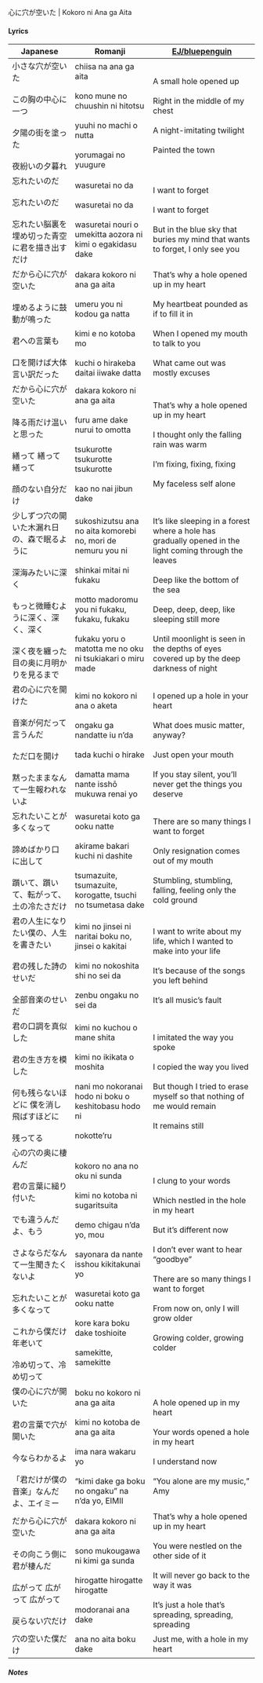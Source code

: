 心に穴が空いた | Kokoro ni Ana ga Aita
#### Lyrics

| Japanese                                                                                                                         | Romanji                                                                                                                                                                                                                                                 | [EJ/bluepenguin](https://ejtranslations.wordpress.com/2019/06/27/yorushika-kokoro-ni-ana-ga-aita/)                                                                                                                                                                                             |
| -------------------------------------------------------------------------------------------------------------------------------- | ------------------------------------------------------------------------------------------------------------------------------------------------------------------------------------------------------------------------------------------------------- | ---------------------------------------------------------------------------------------------------------------------------------------------------------------------------------------------------------------------------------------------------------------------------------------------- |
| 小さな穴が空いた<br><br>この胸の中心に一つ<br><br>夕陽の街を塗った<br><br>夜紛いの夕暮れ                                                                         | chiisa na ana ga aita<br><br>kono mune no chuushin ni hitotsu<br><br>yuuhi no machi o nutta<br><br>yorumagai no yuugure                                                                                                                                 | A small hole opened up<br><br>Right in the middle of my chest<br><br>A night-imitating twilight<br><br>Painted the town                                                                                                                                                                        |
| 忘れたいのだ<br><br>忘れたいのだ<br><br>忘れたい脳裏を埋め切った青空に君を描き出すだけ                                                                              | wasuretai no da<br><br>wasuretai no da<br><br>wasuretai nouri o umekitta aozora ni kimi o egakidasu dake                                                                                                                                                | I want to forget<br><br>I want to forget<br><br>But in the blue sky that buries my mind that wants to forget, I only see you                                                                                                                                                                   |
| だから心に穴が空いた<br><br>埋めるように鼓動が鳴った<br><br>君への言葉も<br><br>口を開けば大体言い訳だった                                                                | dakara kokoro ni ana ga aita<br><br>umeru you ni kodou ga natta<br><br>kimi e no kotoba mo<br><br>kuchi o hirakeba daitai iiwake datta                                                                                                                  | That’s why a hole opened up in my heart<br><br>My heartbeat pounded as if to fill it in<br><br>When I opened my mouth to talk to you<br><br>What came out was mostly excuses                                                                                                                   |
| だから心に穴が空いた<br><br>降る雨だけ温いと思った<br><br>繕って 繕って 繕って<br><br>顔のない自分だけ                                                                 | dakara kokoro ni ana ga aita<br><br>furu ame dake nurui to omotta<br><br>tsukurotte tsukurotte tsukurotte<br><br>kao no nai jibun dake                                                                                                                  | That’s why a hole opened up in my heart<br><br>I thought only the falling rain was warm<br><br>I’m fixing, fixing, fixing<br><br>My faceless self alone                                                                                                                                        |
| 少しずつ穴の開いた木漏れ日の、森で眠るように<br><br>深海みたいに深く<br><br>もっと微睡むように深く、深く、深く<br><br>深く夜を纏った目の奥に月明かりを見るまで                                      | sukoshizutsu ana no aita komorebi no, mori de nemuru you ni<br><br>shinkai mitai ni fukaku<br><br>motto madoromu you ni fukaku, fukaku, fukaku<br><br>fukaku yoru o matotta me no oku ni tsukiakari o miru made                                         | It’s like sleeping in a forest where a hole has gradually opened in the light coming through the leaves<br><br>Deep like the bottom of the sea<br><br>Deep, deep, deep, like sleeping still more<br><br>Until moonlight is seen in the depths of eyes covered up by the deep darkness of night |
| 君の心に穴を開けた<br><br>音楽が何だって言うんだ<br><br>ただ口を開け<br><br>黙ったままなんて一生報われないよ                                                               | kimi no kokoro ni ana o aketa<br><br>ongaku ga nandatte iu n’da<br><br>tada kuchi o hirake<br><br>damatta mama nante isshō mukuwa renai yo                                                                                                              | I opened up a hole in your heart<br><br>What does music matter, anyway?<br><br>Just open your mouth<br><br>If you stay silent, you’ll never get the things you deserve                                                                                                                         |
| 忘れたいことが多くなって<br><br>諦めばかり口に出して<br><br>躓いて、躓いて、転がって、土の冷たさだけ                                                                       | wasuretai koto ga ooku natte<br><br>akirame bakari kuchi ni dashite<br><br>tsumazuite, tsumazuite, korogatte, tsuchi no tsumetasa dake                                                                                                                  | There are so many things I want to forget<br><br>Only resignation comes out of my mouth<br><br>Stumbling, stumbling, falling, feeling only the cold ground                                                                                                                                     |
| 君の人生になりたい僕の、人生を書きたい<br><br>君の残した詩のせいだ<br><br>全部音楽のせいだ                                                                            | kimi no jinsei ni naritai boku no, jinsei o kakitai<br><br>kimi no nokoshita shi no sei da<br><br>zenbu ongaku no sei da                                                                                                                                | I want to write about my life, which I wanted to make into your life<br><br>It’s because of the songs you left behind<br><br>It’s all music’s fault                                                                                                                                            |
| 君の口調を真似した<br><br>君の生き方を模した<br><br>何も残らないほどに 僕を消し飛ばすほどに<br><br>残ってる                                                               | kimi no kuchou o mane shita<br><br>kimi no ikikata o moshita<br><br>nani mo nokoranai hodo ni boku o keshitobasu hodo ni<br><br>nokotte’ru                                                                                                              | I imitated the way you spoke<br><br>I copied the way you lived<br><br>But though I tried to erase myself so that nothing of me would remain<br><br>It remains still                                                                                                                            |
| 心の穴の奥に棲んだ<br><br>君の言葉に縋り付いた<br><br>でも違うんだよ、もう<br><br>さよならだなんて一生聞きたくないよ<br><br>忘れたいことが多くなって<br><br>これから僕だけ年老いて<br><br>冷め切って、冷め切って | kokoro no ana no oku ni sunda<br><br>kimi no kotoba ni sugaritsuita<br><br>demo chigau n’da yo, mou<br><br>sayonara da nante isshou kikitakunai yo<br><br>wasuretai koto ga ooku natte<br><br>kore kara boku dake toshioite<br><br>samekitte, samekitte | I clung to your words<br><br>Which nestled in the hole in my heart<br><br>But it’s different now<br><br>I don’t ever want to hear “goodbye”<br><br>There are so many things I want to forget<br><br>From now on, only I will grow older<br><br>Growing colder, growing colder                  |
| 僕の心に穴が開いた<br><br>君の言葉で穴が開いた<br><br>今ならわかるよ<br><br>「君だけが僕の音楽」なんだよ、エイミー                                                            | boku no kokoro ni ana ga aita<br><br>kimi no kotoba de ana ga aita<br><br>ima nara wakaru yo<br><br>“kimi dake ga boku no ongaku” na n’da yo, EIMII                                                                                                     | A hole opened up in my heart<br><br>Your words opened a hole in my heart<br><br>I understand now<br><br>“You alone are my music,” Amy                                                                                                                                                          |
| だから心に穴が空いた<br><br>その向こう側に君が棲んだ<br><br>広がって 広がって 広がって<br><br>戻らない穴だけ                                                              | dakara kokoro ni ana ga aita<br><br>sono mukougawa ni kimi ga sunda<br><br>hirogatte hirogatte hirogatte<br><br>modoranai ana dake                                                                                                                      | That’s why a hole opened up in my heart<br><br>You were nestled on the other side of it<br><br>It will never go back to the way it was<br><br>It’s just a hole that’s spreading, spreading, spreading                                                                                          |
| 穴の空いた僕だけ                                                                                                                         | ana no aita boku dake                                                                                                                                                                                                                                   | Just me, with a hole in my heart                                                                                                                                                                                                                                                               |
##### Notes
>